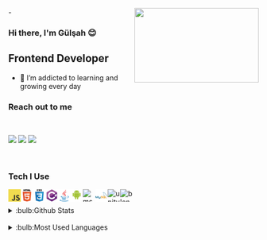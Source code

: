-<img src="https://media.giphy.com/media/13Mg6Xn18UlTYMhsjW/giphy.gif " align="right" height="150" width="250">
### Hi there, I'm Gülşah :blush:
## Frontend Developer
- 🌱  I’m addicted to learning and growing every day

### Reach out to me
<br/>

[<img  width="22" src="https://unpkg.com/simple-icons@v5/icons/linkedin.svg" />][linkedin]
[<img  width="22" src="https://unpkg.com/simple-icons@v5/icons/hackerrank.svg" />][hackerrank]
[<img  width="22" src="https://unpkg.com/simple-icons@v5/icons/instagram.svg" />][instagram]

<br/>

### Tech I Use

<img align="left" src="https://raw.githubusercontent.com/github/explore/80688e429a7d4ef2fca1e82350fe8e3517d3494d/topics/javascript/javascript.png" width="25" height="25">
<img align="left" src="https://raw.githubusercontent.com/devicons/devicon/master/icons/html5/html5-original-wordmark.svg" alt="html5" width="25" height="25">
<img align="left" src="https://raw.githubusercontent.com/devicons/devicon/master/icons/css3/css3-original-wordmark.svg" alt="css3" width="25" height="25">
<img align="left" src="https://raw.githubusercontent.com/devicons/devicon/master/icons/csharp/csharp-original.svg" alt="csharp" width="25" height="25">
<img align="left" src="https://raw.githubusercontent.com/devicons/devicon/master/icons/java/java-original.svg" alt="java" width="25" height="25">
<img align="left" src="https://raw.githubusercontent.com/devicons/devicon/master/icons/android/android-original-wordmark.svg" alt="android" width="25" height="25">
<img align="left" src="https://www.svgrepo.com/show/303229/microsoft-sql-server-logo.svg" alt="mssql" width="25" height="25"/>
<img align="left" src="https://raw.githubusercontent.com/devicons/devicon/master/icons/mysql/mysql-original-wordmark.svg" alt="mysql" width="25" height="25">
<img align="left" src="https://www.vectorlogo.zone/logos/unity3d/unity3d-icon.svg" alt="unity" width="25" height="25">
<img align="left" src="https://download.blender.org/branding/community/blender_community_badge_white.svg" alt="blender" width="25" height="25">

<br/>
<br/>

<details>
 <summary>:bulb:Github Stats</summary>
 <img src="https://github-readme-stats.vercel.app/api?username=gulsahh1&&theme=radical">
</details>

<br/>

<details>
 <summary>:bulb:Most Used Languages</summary>
 <img src="https://github-readme-stats.vercel.app/api/top-langs/?username=anuraghazra&layout=compact">
</details>

[linkedin]:linkedin.com/in/gulsahsahinn1
[hackerrank]:https://www.hackerrank.com/sahingulsah541
[instagram]:https://www.instagram.com/sahiingulsah/
